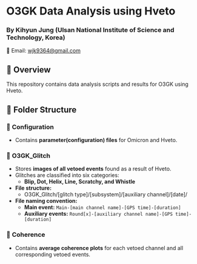# O3GK Data Analysis using Hveto  
### By Kihyun Jung (Ulsan National Institute of Science and Technology, Korea)  
📧 Email: wjk9364@gmail.com  

## 📌 Overview  
This repository contains data analysis scripts and results for O3GK using Hveto.

## 📂 Folder Structure  
### 🔹 **Configuration**  
- Contains **parameter(configuration) files** for Omicron and Hveto.

### 🔹 **O3GK_Glitch**  
- Stores **images of all vetoed events** found as a result of Hveto.  
- Glitches are classified into six categories:  
  - **Blip, Dot, Helix, Line, Scratchy, and Whistle**  
- **File structure:**
  - O3GK_Glitch/[glitch type]/[subsystem]/[auxiliary channel]/[date]/
- **File naming convention:**  
  - **Main event:** `Main-[main channel name]-[GPS time]-[duration]`  
  - **Auxiliary events:** `Round[x]-[auxiliary channel name]-[GPS time]-[duration]`

### 🔹 **Coherence**  
- Contains **average coherence plots** for each vetoed channel and all corresponding vetoed events.
